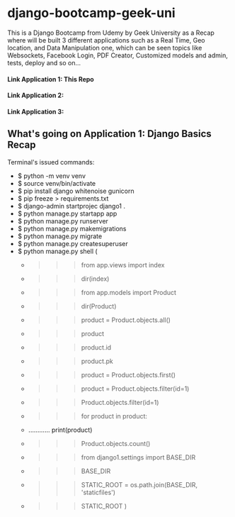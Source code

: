 # django-bootcamp-geek-uni
This is a Django Bootcamp from Udemy by Geek University as a Recap where will be built 3 different applications such as a Real Time, Geo location, and Data Manipulation one, which can be seen topics like Websockets, Facebook Login, PDF Creator, Customized models and admin, tests, deploy and so on...

#### Link Application 1: This Repo
#### Link Application 2:
#### Link Application 3:


## What's going on Application 1: Django Basics Recap

Terminal's issued commands:

- $ python -m venv venv
- $ source venv/bin/activate
- $ pip install django whitenoise gunicorn
- $ pip freeze > requirements.txt
- $ django-admin startprojec django1 .
- $ python manage.py startapp app
- $ python manage.py runserver
- $ python manage.py makemigrations
- $ python manage.py migrate
- $ python manage.py createsuperuser
- $ python manage.py shell (
    - >>> from app.views import index
    - >>> dir(index)
    - >>> from app.models import Product
    - >>> dir(Product)
    - >>> product = Product.objects.all()
    - >>> product
    - >>> product.id
    - >>> product.pk
    - >>> product = Product.objects.first()
    - >>> product = Product.objects.filter(id=1)
    - >>> Product.objects.filter(id=1)
    - >>> for product in product:
    - ............     print(product)
    - >>> Product.objects.count()
    - >>> from django1.settings import BASE_DIR
    - >>> BASE_DIR
    - >>> STATIC_ROOT = os.path.join(BASE_DIR, 'staticfiles')
    - >>> STATIC_ROOT
)